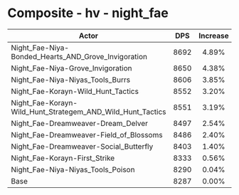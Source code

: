 # Composite - hv - night_fae
| Actor | DPS | Increase |
|---|:---:|:---:|
|Night_Fae-Niya-Bonded_Hearts_AND_Grove_Invigoration|8692|4.89%|
|Night_Fae-Niya-Grove_Invigoration|8650|4.38%|
|Night_Fae-Niya-Niyas_Tools_Burrs|8606|3.85%|
|Night_Fae-Korayn-Wild_Hunt_Tactics|8552|3.20%|
|Night_Fae-Korayn-Wild_Hunt_Strategem_AND_Wild_Hunt_Tactics|8551|3.19%|
|Night_Fae-Dreamweaver-Dream_Delver|8497|2.54%|
|Night_Fae-Dreamweaver-Field_of_Blossoms|8486|2.40%|
|Night_Fae-Dreamweaver-Social_Butterfly|8403|1.40%|
|Night_Fae-Korayn-First_Strike|8333|0.56%|
|Night_Fae-Niya-Niyas_Tools_Poison|8290|0.04%|
|Base|8287|0.00%|
